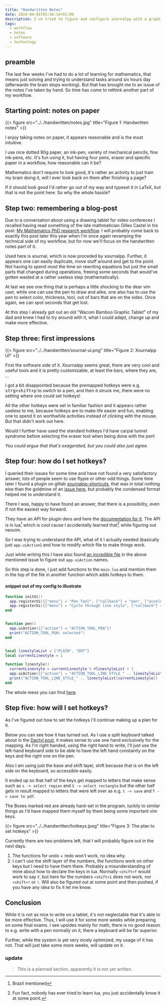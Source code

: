 ```yaml
---
title: "Handwritten Notes"
date: 2024-04-01T05:56:14+01:00
description: I've tried to figure and configure xournalpp with a graphic tablet, it appears to be more effective than taking notes on paper.
tags:
  - workflow
  - notes
  - software
  - technology
---
```


## preamble

The last few weeks I've had to do a lot of learning for mathematics, that means just solving and trying to understand tasks around six hours day (afterwards the brain stops working). But that has brought me to an issue of the notes I've taken by hand. So time has come to rethink another part of my workflow.


## Starting point: notes on paper
{{< figure src="../../handwritten/notes.jpg" title="Figure 1: Handwritten notes" >}} 

I enjoy taking notes on paper, it appears reasonable and is the most intuitive. 

I use nice dotted 90g paper, an ink-pen, variety of mechanical pencils, fine ink-pens, etc.
It's fun using it, but having four pens, eraser and specific paper in a workflow, how reasonable can it be?

Mathematics don't require to look good, it's rather an activity to just train my brain doing it, will I ever look back on them after finishing a page?

If it should look good I'd rather go out of my way and typeset it in LaTeX, but that is not the point here. So why the whole hassle?


## Step two: remembering a blog-post
Due to a conversation about using a drawing tablet for video confereces I recalled having read something of the late mathmatician Gilles Castel in his post: [My Mathematics PhD research workflow](https://castel.dev/post/research-workflow/#handwritten-digital-notes). I will probably come back to exactly this post later this year when I'm once again revamping the technical side of my workflow, but for now we'll focus on the handwritten notes part of it.

Used here is xournal, which is now proceded by xournalpp. Further, it appears one can easily duplicate, move stuff around and get to the point. Not having to spend most the time on rewriting equations but just the small parts that changed during operations, freeing some seconds that would've gotten wasted at a rather useless step (mathematically).

At last we see one thing that is perhaps a little shocking to the dear vim user, while one can use the pen to draw and alike, one also has to use the pen to select color, thickness, tool, out of bars that are on the sides. Once again, we can spot seconds that get lost.

At this step I already got out an old "Wacom Bamboo Graphic Tablet" of my dad and knew I had to try around with it, what I could adapt, change up and make more effective.


## Step three: first impressions
{{< figure src="../../handwritten/xournal-ui.png" title="Figure 2: Xournalpp UI" >}} 

First the software side of it. Xournalpp seems great, there are very cool and useful tools and it is pretty customizable, at least the bars, where they are, ...

I got a bit disappointed because the premapped hotkeys were e.g. <kbd>strg+shift+p</kbd> to switch to a pen, and then it struck me, there were no setting where one could set hotkeys!

All the other hotkeys were set in familiar fashion and it appears rather useless to me, because hotkeys are to make life easier and fun, enabling one to spend it on worthwhile activities instead of clicking with the mouse. But that didn't work out here. 

Would I further have used the standard hotkeys I'd have carpal tunnel syndrome before selecting the eraser tool when being done with the pen!

*You could argue that that's exagerated, but you could also just agree.*

## Step four: how do I set hotkeys?
I queried their issues for some time and have not found a very satisfactory answer, lots of people seem to use flypie or other odd things. Some time later I found a plugin on gitlab [xournalpp-shortcuts](https://gitlab.com/FabianUntermoser/xournalpp-shortcuts), that was in total nothing else than the goldmine of an [issue here](https://github.com/xournalpp/xournalpp/issues/919), but probably the condensed format helped me to understand it.

There I was, happy to have found an answer, that there is a possibility, even if not the easiest way forward. 

They have an API for plugin devs and here the [documentation for it](https://xournalpp.github.io/guide/plugins/plugins/).
The API is in lua[^1] which is cool cause I accidentally learned that[^2] while figuring out neovim.

So I was trying to understand the API, what of it I actually needed (basically just `app.uiAction`) and how to modify which file to make things work. 

Just while writing this I have also found [an incredible file](https://github.com/xournalpp/xournalpp/blob/1002c131e1d7a1cb1243d955c611979b7faec488/src/enums/generated/ActionType.generated.cpp) in the above mentioned issue to figure out `app.uiAction` names.

So this step is done, I just add functions to the `main.lua` and mention them in the top of the file in another function which adds hotkeys to them. 

#### snippet out of my config to illustrate
```lua
function initUi()
  app.registerUi({["menu"] = "Pen Tool", ["callback"] = "pen", ["accelerator"] = "m"});
  app.registerUi({["menu"] = "Cycle through line style", ["callback"] = "linestyle", ["accelerator"] = "<shift>m"});
end


function pen()
  app.uiAction({["action"] = "ACTION_TOOL_PEN"})
  print("ACTION_TOOL_PEN: selected")
end


local linestyleList = {"PLAIN", "DOT"}
local currentLinestyle = 1

function linestyle()
  currentLinestyle = currentLinestyle % #linestyleList + 1
  app.uiAction({["action"] = "ACTION_TOOL_LINE_STYLE_" .. linestyleList[currentLinestyle]})
  print("ACTION_TOOL_LINE_STYLE_" .. linestyleList[currentLinestyle])
end
```

The whole mess you can find [here](https://github.com/d-rens/dotfiles/blob/master/xournalpp/plugins/shortcuts/main.lua).


## Step five: how will I set hotkeys?
As I've figured out how to set the hotkeys I'll continue making up a plan for it.

Below you can see how it has turned out. As I use a split keyboard talked about in the [Dactyl post](../dactyl), it makes sense to use one hand exclusively for the mapping. As I'm right handed, using the right hand to write, I'll just use the left-hand keyboard side to be able to have the left hand constantly on the keys and the right one on the pen.

Also I am using just the base and shift layer, shift because that is on the left side on the keyboard, so accessible easily.

It ended up so that half of the keys get mapped to letters that make sense such as `s -> select region` and `S -> select rectangle` but the other half gets in result mapped to letters that were left over as e.g. `t -> save` and `T -> save to pdf`.

The Boxes marked red are already hard-set in the program, luckily to similar things as I'd have mapped them myself by them being some important vim keys.

{{< figure src="../../handwritten/hotkeys.jpeg" title="Figure 3: The plan to set hotkeys" >}} 

Currently there are two problems left, that I will probably figure out in the next days.
1. The functions for undo + redo won't work, no idea why.
2. I can't use the shift layer of the numbers, the functions work on other keys but I need to have them there. Probably a misunderstanding of mine about how to declare the keys in lua. Normally `<shift>f` would work to say `F`, but here for the numbers `<shift>1` does not work, nor `<shift>!` or `!`. Will also be figured out at some point and then pushed, if you have any idea to fix it let me know.


## Conclusion

While it is not as nice to write on a tablet, it's not neglectable that it's able to be more effective. Thus, I will use it for some more weeks while preparing on some final exams. I see upsides mainly for math, there is no good reason to e.g. write with a pen normally on it, there a keyboard will be far superior.

Further, while the system is yet very nicely optimized, my usage of it has not. That will just take some more weeks, will update on it.

### update
> This is a planned section, apparently it is not yet written.








[^1]: Brazil mentioned
[^2]: Fun fact, nobody has ever tried to learn lua, you just accidentally know it at some point[^3].
[^3]: I'm joking
